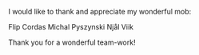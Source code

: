 I would like to thank and appreciate my wonderful mob:

Flip Cordas
Michal Pyszynski
Njål Viik

Thank you for a wonderful team-work!
